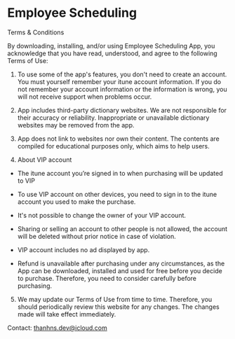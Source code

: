 # Employee Scheduling

Terms & Conditions

By downloading, installing, and/or using Employee Scheduling App, you acknowledge that you have read, understood, and agree to the following Terms of Use:

1. To use some of the app's features, you don't need to create an account. You must yourself remember your itune account information. If you do not remember your account information or the information is wrong, you will not receive support when problems occur.

2. App includes third-party dictionary websites. We are not responsible for their accuracy or reliability. Inappropriate or unavailable dictionary websites may be removed from the app.

3. App does not link to websites nor own their content. The contents are compiled for educational purposes only, which aims to help users.

4. About VIP account

- The itune account you’re signed in to when purchasing will be updated to VIP

- To use VIP account on other devices, you need to sign in to the itune account you used to make the purchase.

- It's not possible to change the owner of your VIP account.

- Sharing or selling an account to other people is not allowed, the account will be deleted without prior notice in case of violation.

- VIP account includes no ad displayed by app.

- Refund is unavailable after purchasing under any circumstances, as the App can be downloaded, installed and used for free before you decide to purchase. Therefore, you need to consider carefully before purchasing.

5. We may update our Terms of Use from time to time. Therefore, you should periodically review this website for any changes. The changes made will take effect immediately.

Contact: thanhns.dev@icloud.com

